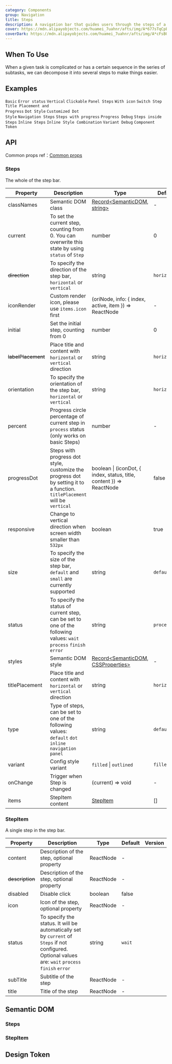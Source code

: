 ```yaml
---
category: Components
group: Navigation
title: Steps
description: A navigation bar that guides users through the steps of a task.
cover: https://mdn.alipayobjects.com/huamei_7uahnr/afts/img/A*677sTqCpE3wAAAAAAAAAAAAADrJ8AQ/original
coverDark: https://mdn.alipayobjects.com/huamei_7uahnr/afts/img/A*cFsBQLA0b7UAAAAAAAAAAAAADrJ8AQ/original
---
```


## When To Use

When a given task is complicated or has a certain sequence in the series of subtasks, we can decompose it into several steps to make things easier.

## Examples

<!-- prettier-ignore -->
<code src="./demo/simple.tsx">Basic</code>
<code src="./demo/error.tsx">Error status</code>
<code src="./demo/vertical.tsx">Vertical</code>
<code src="./demo/clickable.tsx">Clickable</code>
<code src="./demo/panel.tsx">Panel Steps</code>
<code src="./demo/icon.tsx">With icon</code>
<code src="./demo/step-next.tsx" debug>Switch Step</code>
<code src="./demo/title-placement.tsx">Title Placement and Progress</code>
<code src="./demo/progress-dot.tsx">Dot Style</code>
<code src="./demo/customized-progress-dot.tsx" debug>Customized Dot Style</code>
<code src="./demo/nav.tsx">Navigation Steps</code>
<code src="./demo/progress.tsx" debug>Steps with progress</code>
<code src="./demo/progress-debug.tsx" debug>Progress Debug</code>
<code src="./demo/steps-in-steps.tsx" debug>Steps inside Steps</code>
<code src="./demo/inline.tsx">Inline Steps</code>
<code src="./demo/inline-variant.tsx">Inline Style Combination</code>
<code src="./demo/variant-debug.tsx" debug>Variant Debug</code>
<code src="./demo/component-token.tsx" debug>Component Token</code>

## API

Common props ref：[Common props](/docs/react/common-props)

### Steps

The whole of the step bar.

| Property | Description | Type | Default | Version |
| --- | --- | --- | --- | --- |
| classNames | Semantic DOM class | [Record<SemanticDOM, string>](#semantic-dom) | - |  |
| current | To set the current step, counting from 0. You can overwrite this state by using `status` of `Step` | number | 0 |  |
| ~~direction~~ | To specify the direction of the step bar, `horizontal` or `vertical` | string | `horizontal` |  |
| iconRender | Custom render icon, please use `items.icon` first | (oriNode, info: { index, active, item }) => ReactNode | - |  |
| initial | Set the initial step, counting from 0 | number | 0 |  |
| ~~labelPlacement~~ | Place title and content with `horizontal` or `vertical` direction | string | `horizontal` |  |
| orientation | To specify the orientation of the step bar, `horizontal` or `vertical` | string | `horizontal` |  |
| percent | Progress circle percentage of current step in `process` status (only works on basic Steps) | number | - | 4.5.0 |
| progressDot | Steps with progress dot style, customize the progress dot by setting it to a function. `titlePlacement` will be `vertical` | boolean \| (iconDot, { index, status, title, content }) => ReactNode | false |  |
| responsive | Change to vertical direction when screen width smaller than `532px` | boolean | true |  |
| size | To specify the size of the step bar, `default` and `small` are currently supported | string | `default` |  |
| status | To specify the status of current step, can be set to one of the following values: `wait` `process` `finish` `error` | string | `process` |  |
| styles | Semantic DOM style | [Record<SemanticDOM, CSSProperties>](#semantic-dom) | - |  |
| titlePlacement | Place title and content with `horizontal` or `vertical` direction | string | `horizontal` |  |
| type | Type of steps, can be set to one of the following values: `default` `dot` `inline` `navigation` `panel` | string | `default` |  |
| variant | Config style variant | `filled` \| `outlined` | `filled` |  |
| onChange | Trigger when Step is changed | (current) => void | - |  |
| items | StepItem content | [StepItem](#stepitem) | [] | 4.24.0 |

### StepItem

A single step in the step bar.

| Property | Description | Type | Default | Version |
| --- | --- | --- | --- | --- |
| content | Description of the step, optional property | ReactNode | - |  |
| ~~description~~ | Description of the step, optional property | ReactNode | - |  |
| disabled | Disable click | boolean | false |  |
| icon | Icon of the step, optional property | ReactNode | - |  |
| status | To specify the status. It will be automatically set by `current` of `Steps` if not configured. Optional values are: `wait` `process` `finish` `error` | string | `wait` |  |
| subTitle | Subtitle of the step | ReactNode | - |  |
| title | Title of the step | ReactNode | - |  |

## Semantic DOM

### Steps

<code src="./demo/_semantic.tsx" simplify="true"></code>

### StepItem

<code src="./demo/_semantic_items.tsx" simplify="true"></code>

## Design Token

<ComponentTokenTable component="Steps"></ComponentTokenTable>
